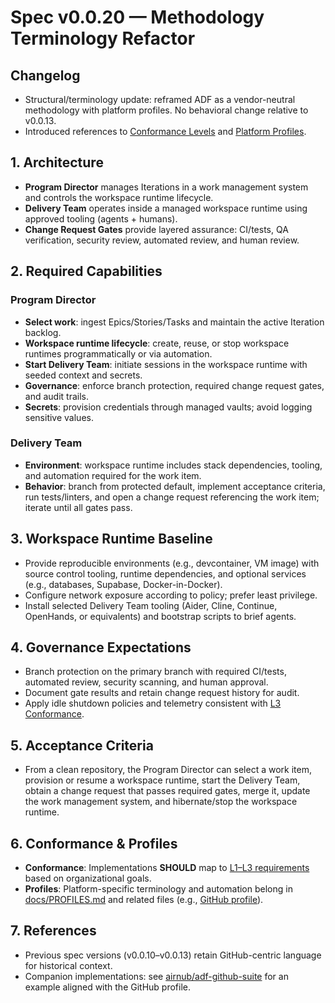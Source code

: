 # Spec v0.0.20 — Methodology Terminology Refactor

## Changelog

- Structural/terminology update: reframed ADF as a vendor-neutral methodology with platform profiles. No behavioral change relative to v0.0.13.
- Introduced references to [Conformance Levels](../CONFORMANCE.md) and [Platform Profiles](../PROFILES.md).

## 1. Architecture
- **Program Director** manages Iterations in a work management system and controls the workspace runtime lifecycle.
- **Delivery Team** operates inside a managed workspace runtime using approved tooling (agents + humans).
- **Change Request Gates** provide layered assurance: CI/tests, QA verification, security review, automated review, and human review.

## 2. Required Capabilities
### Program Director
- **Select work**: ingest Epics/Stories/Tasks and maintain the active Iteration backlog.
- **Workspace runtime lifecycle**: create, reuse, or stop workspace runtimes programmatically or via automation.
- **Start Delivery Team**: initiate sessions in the workspace runtime with seeded context and secrets.
- **Governance**: enforce branch protection, required change request gates, and audit trails.
- **Secrets**: provision credentials through managed vaults; avoid logging sensitive values.

### Delivery Team
- **Environment**: workspace runtime includes stack dependencies, tooling, and automation required for the work item.
- **Behavior**: branch from protected default, implement acceptance criteria, run tests/linters, and open a change request referencing the work item; iterate until all gates pass.

## 3. Workspace Runtime Baseline
- Provide reproducible environments (e.g., devcontainer, VM image) with source control tooling, runtime dependencies, and optional services (e.g., databases, Supabase, Docker-in-Docker).
- Configure network exposure according to policy; prefer least privilege.
- Install selected Delivery Team tooling (Aider, Cline, Continue, OpenHands, or equivalents) and bootstrap scripts to brief agents.

## 4. Governance Expectations
- Branch protection on the primary branch with required CI/tests, automated review, security scanning, and human approval.
- Document gate results and retain change request history for audit.
- Apply idle shutdown policies and telemetry consistent with [L3 Conformance](../CONFORMANCE.md).

## 5. Acceptance Criteria
- From a clean repository, the Program Director can select a work item, provision or resume a workspace runtime, start the Delivery Team, obtain a change request that passes required gates, merge it, update the work management system, and hibernate/stop the workspace runtime.

## 6. Conformance & Profiles
- **Conformance**: Implementations **SHOULD** map to [L1–L3 requirements](../CONFORMANCE.md) based on organizational goals.
- **Profiles**: Platform-specific terminology and automation belong in [docs/PROFILES.md](../PROFILES.md) and related files (e.g., [GitHub profile](../profiles/github.md)).

## 7. References
- Previous spec versions (v0.0.10–v0.0.13) retain GitHub-centric language for historical context.
- Companion implementations: see [airnub/adf-github-suite](https://github.com/airnub/adf-github-suite) for an example aligned with the GitHub profile.
